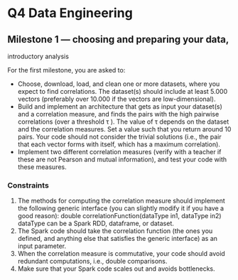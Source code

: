 # Q4 Data Engineering 

## Milestone 1 — choosing and preparing your data,
introductory analysis

For the first milestone, you are asked to:
- Choose, download, load, and clean one or more datasets, where you expect to find
correlations. The dataset(s) should include at least 5.000 vectors (preferably over 10.000 if the
vectors are low-dimensional).
- Build and implement an architecture that gets as input your dataset(s) and a correlation
measure, and finds the pairs with the high pairwise correlations (over a threshold τ ). The value
of τ depends on the dataset and the correlation measures. Set a value such that you return
around 10 pairs. Your code should not consider the trivial solutions (i.e., the pair that each
vector forms with itself, which has a maximum correlation).
- Implement two different correlation measures (verify with a teacher if these are not Pearson and
mutual information), and test your code with these measures.

### Constraints
1. The methods for computing the correlation measure should implement the following generic
interface (you can slightly modify it if you have a good reason):
double correlationFunction(dataType in1, dataType in2)
dataType can be a Spark RDD, dataframe, or dataset.
2. The Spark code should take the correlation function (the ones you defined, and anything else
that satisfies the generic interface) as an input parameter.
3. When
the correlation measure is commutative, your code should avoid redundant
computations, i.e., double comparisons.
4. Make sure that your Spark code scales out and avoids bottlenecks.
